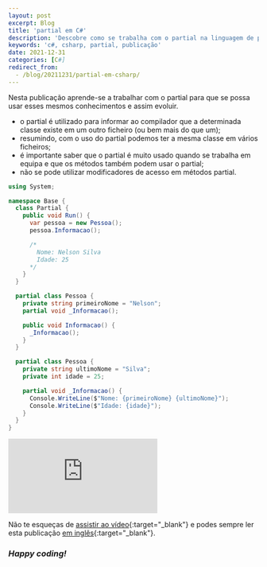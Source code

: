 ```yaml
---
layout: post
excerpt: Blog
title: 'partial em C#'
description: 'Descobre como se trabalha com o partial na linguagem de programação C#. Obtém respostas às tuas dúvidas com a teoria e os exemplos apresentados.'
keywords: 'c#, csharp, partial, publicação'
date: 2021-12-31
categories: [C#]
redirect_from:
  - /blog/20211231/partial-em-csharp/
---
```


Nesta publicação aprende-se a trabalhar com o partial para que se possa usar esses mesmos conhecimentos e assim evoluir.

- o partial é utilizado para informar ao compilador que a determinada classe existe em um outro ficheiro (ou bem mais do que um);
- resumindo, com o uso do partial podemos ter a mesma classe em vários ficheiros;
- é importante saber que o partial é muito usado quando se trabalha em equipa e que os métodos também podem usar o partial;
- não se pode utilizar modificadores de acesso em métodos partial.

```csharp
using System;

namespace Base {
  class Partial {
    public void Run() {
      var pessoa = new Pessoa();
      pessoa.Informacao();

      /*
        Nome: Nelson Silva
        Idade: 25
      */
    }
  }

  partial class Pessoa {
    private string primeiroNome = "Nelson";
    partial void _Informacao();

    public void Informacao() {
      _Informacao();
    }
  }

  partial class Pessoa {
    private string ultimoNome = "Silva";
    private int idade = 25;

    partial void _Informacao() {
      Console.WriteLine($"Nome: {primeiroNome} {ultimoNome}");
      Console.WriteLine($"Idade: {idade}");
    }
  }
}
```

<div class="video-container">
  <iframe src="https://www.youtube.com/embed/xwk4Xx5-zO0" frameborder="0" allowfullscreen></iframe>
</div>

Não te esqueças de [assistir ao vídeo](https://youtu.be/xwk4Xx5-zO0){:target="\_blank"} e podes sempre ler esta publicação [em inglês](https://nelsonsilvadev.com/blog/partial-in-csharp/){:target="\_blank"}.

### _Happy coding!_
